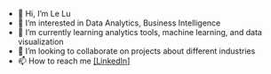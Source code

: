 - 👋 Hi, I’m Le Lu
- 👀 I’m interested in Data Analytics, Business Intelligence
- 🌱 I’m currently learning analytics tools, machine learning, and data visualization
- 💞️ I’m looking to collaborate on projects about different industries
- 📫 How to reach me [[LinkedIn]](https://www.linkedin.com/in/le-lu/)

<!---
lelu1116/lelu1116 is a ✨ special ✨ repository because its `README.md` (this file) appears on your GitHub profile.
You can click the Preview link to take a look at your changes.
--->
